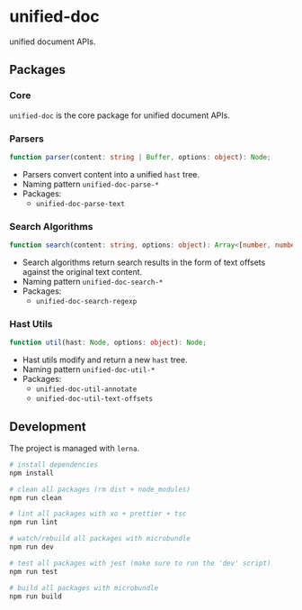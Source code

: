 # unified-doc
unified document APIs.

## Packages
### Core
`unified-doc` is the core package for unified document APIs.

### Parsers
```ts
function parser(content: string | Buffer, options: object): Node;
```
- Parsers convert content into a unified `hast` tree.
- Naming pattern `unified-doc-parse-*`
- Packages:
  - `unified-doc-parse-text`

### Search Algorithms
```ts
function search(content: string, options: object): Array<[number, number, string]>;
```
- Search algorithms return search results in the form of text offsets against the original text content.
- Naming pattern `unified-doc-search-*`
- Packages:
  - `unified-doc-search-regexp`

### Hast Utils
```ts
function util(hast: Node, options: object): Node;
```
- Hast utils modify and return a new `hast` tree.
- Naming pattern `unified-doc-util-*`
- Packages:
  - `unified-doc-util-annotate`
  - `unified-doc-util-text-offsets`

## Development
The project is managed with `lerna`.

```sh
# install dependencies
npm install

# clean all packages (rm dist + node_modules)
npm run clean

# lint all packages with xo + prettier + tsc
npm run lint

# watch/rebuild all packages with microbundle
npm run dev

# test all packages with jest (make sure to run the 'dev' script)
npm run test

# build all packages with microbundle
npm run build
```
